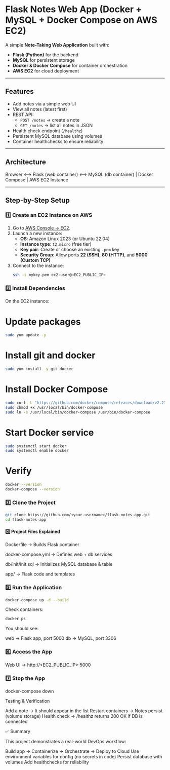 # Flask Notes Web App (Docker + MySQL + Docker Compose on AWS EC2)

A simple **Note-Taking Web Application** built with:
- **Flask (Python)** for the backend  
- **MySQL** for persistent storage  
- **Docker & Docker Compose** for container orchestration  
- **AWS EC2** for cloud deployment  

---

## Features
- Add notes via a simple web UI  
- View all notes (latest first)  
- REST API:
  - `POST /notes` → create a note  
  - `GET /notes` → list all notes in JSON  
- Health check endpoint (`/healthz`)  
- Persistent MySQL database using volumes  
- Container healthchecks to ensure reliability  

---

## Architecture

Browser <--> Flask (web container) <--> MySQL (db container)
|
Docker Compose
|
AWS EC2 Instance

---

## Step-by-Step Setup

### 1️⃣ Create an EC2 Instance on AWS
1. Go to [AWS Console → EC2](https://console.aws.amazon.com/ec2/).  
2. Launch a new instance:  
   - **OS**: Amazon Linux 2023 (or Ubuntu 22.04)  
   - **Instance type**: `t2.micro` (free tier)  
   - **Key pair**: Create or choose an existing `.pem` key  
   - **Security Group**: Allow ports **22 (SSH)**, **80 (HTTP)**, and **5000 (Custom TCP)**  
3. Connect to the instance:
   ```bash
   ssh -i mykey.pem ec2-user@<EC2_PUBLIC_IP>

### 2️⃣ Install Dependencies

On the EC2 instance:
# Update packages
   ```bash
   sudo yum update -y
   ```
# Install git and docker
   ```bash
   sudo yum install -y git docker
   ```
# Install Docker Compose
   ```bash
   sudo curl -L "https://github.com/docker/compose/releases/download/v2.27.0/docker-compose-$(uname -s)-$(uname -m)" -o        /usr/local/bin/docker-compose
   sudo chmod +x /usr/local/bin/docker-compose
   sudo ln -s /usr/local/bin/docker-compose /usr/bin/docker-compose
   ```
# Start Docker service
   ```bash
   sudo systemctl start docker
   sudo systemctl enable docker
   ```
# Verify
   ```bash
   docker --version
   docker-compose --version
   ```
### 3️⃣ Clone the Project
   ```bash
   git clone https://github.com/<your-username>/flask-notes-app.git
   cd flask-notes-app
   ```
#### 4️⃣ Project Files Explained

Dockerfile → Builds Flask container

docker-compose.yml → Defines web + db services

db/init/init.sql → Initializes MySQL database & table

app/ → Flask code and templates

### 5️⃣ Run the Application
   ```bash
   docker-compose up -d --build
   ```
Check containers:

   ```bash
   docker ps
   ```
You should see:

web → Flask app, port 5000
db → MySQL, port 3306

### 6️⃣ Access the App

Web UI → http://<EC2_PUBLIC_IP>:5000

### 7️⃣ Stop the App
docker-compose down

Testing & Verification

Add a note → It should appear in the list
Restart containers → Notes persist (volume storage)
Health check → /healthz returns 200 OK if DB is connected

✅ Summary

This project demonstrates a real-world DevOps workflow:

Build app → Containerize → Orchestrate → Deploy to Cloud
Use environment variables for config (no secrets in code)
Persist database with volumes
Add healthchecks for reliability


